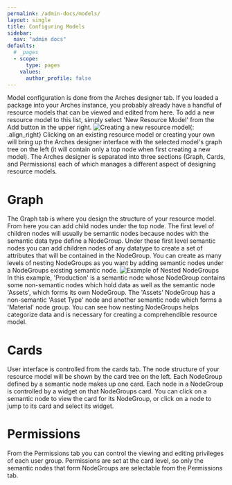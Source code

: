 ```yaml
---
permalink: /admin-docs/models/
layout: single
title: Configuring Models
sidebar:
  nav: "admin docs"
defaults:
  # _pages
  - scope:
      type: pages
    values:
      author_profile: false
---
```

Model configuration is done from the Arches designer tab. If you loaded a package into your Arches instance, you probably already have a handful of resource models that can be viewed and edited from here. To add a new resource model to this list, simply select 'New Resource Model' from the Add button in the upper right. ![Creating a new resource model]({{site.url}}/assets/GIFs/modelCreate.gif){: .align_right} Clicking on an existing resource model or creating your own will bring up the Arches designer interface with the selected model's graph tree on the left (it will contain only a top node when first creating a new model). The Arches designer is separated into three sections (Graph, Cards, and Permissions) each of which manages a different aspect of designing resource models.

# Graph
The Graph tab is where you design the structure of your resource model. From here you can add child nodes under the top node. The first level of children nodes will usually be semantic nodes because nodes with the semantic data type define a NodeGroup. Under these first level semantic nodes you can add children nodes of any datatype to create a set of attributes that will be contained in the NodeGroup. You can create as many levels of nesting NodeGroups as you want by adding semantic nodes under a NodeGroups existing semantic node.  ![Example of Nested NodeGroups]({{site.url}}/assets/images/nestedNodegroupsAnnotated.png) In this example, 'Production' is a semantic node whose NodeGroup contains some non-semantic nodes which hold data as well as the semantic node 'Assets', which forms its own NodeGroup. The 'Assets' NodeGroup has a non-semantic 'Asset Type' node and another semantic node which forms a 'Material' node group. You can see how nesting NodeGroups helps categorize data and is necessary for creating a comprehendible resource model.

# Cards
User interface is controlled from the cards tab. The node structure of your resource model will be shown by the card tree on the left. Each NodeGroup defined by a semantic node makes up one card. Each node in a NodeGroup is controlled by a widget on that NodeGroups card. You can click on a semantic node to view the card for its NodeGroup, or click on a node to jump to its card and select its widget.

# Permissions
From the Permissions tab you can control the viewing and editing privileges of each user group. Permissions are set at the card level, so only the semantic nodes that form NodeGroups are selectable from the Permissions tab.
